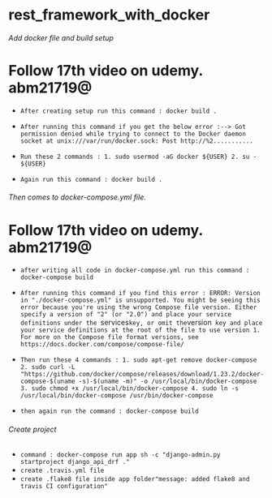 # rest_framework_with_docker

###### Add docker file and build setup ######
# Follow 17th video on udemy. abm21719@
* `After creating setup run this command : docker build .`

* `After running this command if you get the below error :-->
Got permission denied while trying to connect to the Docker daemon socket at unix:///var/run/docker.sock: Post http://%2...........`

* `Run these 2 commands : 1. sudo usermod -aG docker ${USER}
                          2. su - ${USER}`

* `Again run this command : docker build .`


###### Then comes to docker-compose.yml file. ######
# Follow 17th video on udemy. abm21719@
* `after writing all code in docker-compose.yml run this command : docker-compose build`

* `After running this command if you find this error :
ERROR: Version in "./docker-compose.yml" is unsupported. You might be seeing this error because you're using the wrong Compose file version. Either specify a version of "2" (or "2.0") and place your service definitions under the `services` key, or omit the `version` key and place your service definitions at the root of the file to use version 1.
For more on the Compose file format versions, see https://docs.docker.com/compose/compose-file/`


* `Then run these 4 commands :
        1. sudo apt-get remove docker-compose
        2. sudo curl -L "https://github.com/docker/compose/releases/download/1.23.2/docker-compose-$(uname -s)-$(uname -m)" -o /usr/local/bin/docker-compose
        3. sudo chmod +x /usr/local/bin/docker-compose
        4. sudo ln -s /usr/local/bin/docker-compose /usr/bin/docker-compose`


* `then again run the command : docker-compose build`

###### Create project  ######

* `command : docker-compose run app sh -c "django-admin.py startproject django_api_drf ."`
* `create .travis.yml file`
* `create .flake8 file inside app folder"message: added flake8 and travis CI configuration"`
